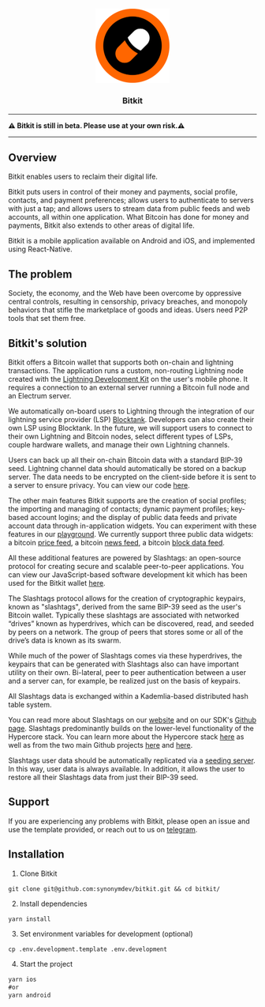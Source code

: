 <p align="center">
  <a href="https://github.com/synonymdev/bitkit" title="Bitkit">
    <img alt="bitkit" src="./src/assets/bitkit_logo_readme.png" width="150"></img>
  </a>
</p>

<h3 align="center">Bitkit</h3>

---

**⚠️ Bitkit is still in beta. Please use at your own risk.⚠️**

---

## Overview

Bitkit enables users to reclaim their digital life.

Bitkit puts users in control of their money and payments, social profile, contacts, and payment preferences; allows users to authenticate to servers with just a tap; and allows users to stream data from public feeds and web accounts, all within one application. What Bitcoin has done for money and payments, Bitkit also extends to other areas of digital life. 

Bitkit is a mobile application available on Android and iOS, and implemented using React-Native. 


## The problem

Society, the economy, and the Web have been overcome by oppressive central controls, resulting in censorship, privacy breaches, and monopoly behaviors that stifle the marketplace of goods and ideas. Users need P2P tools that set them free.   


## Bitkit's solution

Bitkit offers a Bitcoin wallet that supports both on-chain and lightning transactions. The application runs a custom, non-routing Lightning node created with the [Lightning Development Kit](https://github.com/lightningdevkit) on the user's mobile phone. It requires a connection to an external server running a Bitcoin full node and an Electrum server.  

We automatically on-board users to Lightning through the integration of our lightning service provider (LSP) [Blocktank](https://github.com/synonymdev/blocktank-client). Developers can also create their own LSP using Blocktank. In the future, we will support users to connect to their own Lightning and Bitcoin nodes, select different types of LSPs, couple hardware wallets, and manage their own Lightning channels.  

Users can back up all their on-chain Bitcoin data with a standard BIP-39 seed. Lightning channel data should automatically be stored on a backup server. The data needs to be encrypted on the client-side before it is sent to a server to ensure privacy. You can view our code [here](https://github.com/synonymdev/bitkit-backup-client). 

The other main features Bitkit supports are the creation of social profiles; the importing and managing of contacts; dynamic payment profiles; key-based account logins; and the display of public data feeds and private account data through in-application widgets. You can experiment with these features in our [playground](https://synonym.to/products/slashtags#playground). We currently support three public data widgets: a bitcoin [price feed](https://github.com/synonymdev/slashtags-widget-price-feed), a bitcoin [news feed](https://github.com/synonymdev/slashtags-widget-news-feed), a bitcoin [block data feed](https://github.com/synonymdev/slashtags-widget-bitcoin-feed).  

All these additional features are powered by Slashtags: an open-source protocol for creating secure and scalable peer-to-peer applications. You can view our JavaScript-based software development kit which has been used for the Bitkit wallet [here](https://github.com/synonymdev/slashtags). 

The Slashtags protocol allows for the creation of cryptographic keypairs, known as "slashtags", derived from the same BIP-39 seed as the user's Bitcoin wallet. Typically these slashtags are associated with networked “drives” known as hyperdrives, which can be discovered, read, and seeded by peers on a network. The group of peers that stores some or all of the drive’s data is known as its swarm. 

While much of the power of Slashtags comes via these hyperdrives, the keypairs that can be generated with Slashtags also can have important utility on their own. Bi-lateral, peer to peer authentication between a user and a server can, for example, be realized just on the basis of keypairs. 

All Slashtags data is exchanged within a Kademlia-based distributed hash table system.  

You can read more about Slashtags on our [website](https://synonym.to/products/slashtags) and on our SDK's [Github page](https://github.com/synonymdev/slashtags). Slashtags predominantly builds on the lower-level functionality of the Hypercore stack. You can learn more about the Hypercore stack [here](https://hypercore-protocol.org/) as well as from the two main Github projects [here](https://github.com/hypercore-protocol) and [here](https://github.com/hyperswarm). 

Slashtags user data should be automatically replicated via a [seeding server](https://github.com/synonymdev/slashtag-seeding-server). In this way, user data is always available. In addition, it allows the user to restore all their Slashtags data from just their BIP-39 seed. 


## Support

If you are experiencing any problems with Bitkit, please open an issue and use the template provided, or reach out to us on [telegram](https://t.me/bitkitchat). 


## Installation

1. Clone Bitkit

```shell
git clone git@github.com:synonymdev/bitkit.git && cd bitkit/
```

2. Install dependencies

```shell
yarn install
```

3. Set environment variables for development (optional)

```shell
cp .env.development.template .env.development
```

4. Start the project

```shell
yarn ios
#or
yarn android
```
